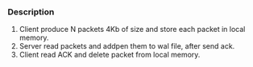 
### Description

1. Client produce N packets 4Kb of size and store each packet in local memory.
2. Server read packets and addpen them to wal file, after send ack.
3. Client read ACK and delete packet from local memory.